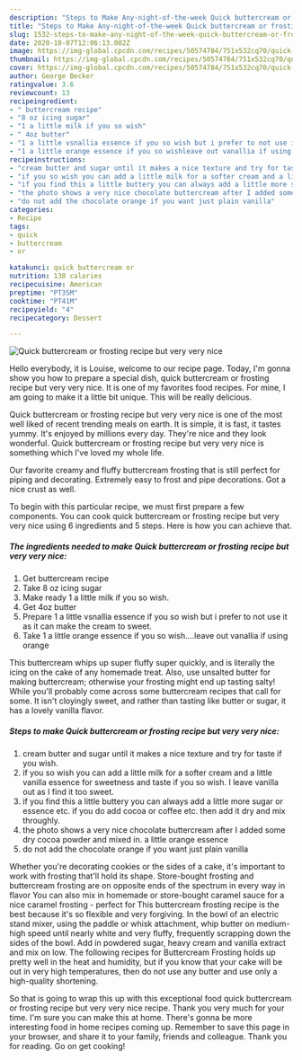 ```yaml
---
description: "Steps to Make Any-night-of-the-week Quick buttercream or frosting  recipe but very very nice"
title: "Steps to Make Any-night-of-the-week Quick buttercream or frosting  recipe but very very nice"
slug: 1532-steps-to-make-any-night-of-the-week-quick-buttercream-or-frosting-recipe-but-very-very-nice
date: 2020-10-07T12:06:13.002Z
image: https://img-global.cpcdn.com/recipes/50574784/751x532cq70/quick-buttercream-or-frosting-recipe-but-very-very-nice-recipe-main-photo.jpg
thumbnail: https://img-global.cpcdn.com/recipes/50574784/751x532cq70/quick-buttercream-or-frosting-recipe-but-very-very-nice-recipe-main-photo.jpg
cover: https://img-global.cpcdn.com/recipes/50574784/751x532cq70/quick-buttercream-or-frosting-recipe-but-very-very-nice-recipe-main-photo.jpg
author: George Becker
ratingvalue: 3.6
reviewcount: 13
recipeingredient:
- " buttercream recipe"
- "8 oz icing sugar"
- "1 a little milk if you so wish"
- " 4oz butter"
- "1 a little vsnallia essence if you so wish but i prefer to not use it as it can make the cream to sweet"
- "1 a little orange essence if you so wishleave out vanallia if using orange"
recipeinstructions:
- "cream butter and sugar until it makes a nice texture and try for taste if you wish."
- "if you so wish you can add a little milk for a softer cream and a little vanilla essence for sweetness and taste if you so wish. I leave vanilla out as I find it too sweet."
- "if you find this a little buttery you can always add a little more sugar or essence etc. if you do add cocoa or coffee etc. then add it dry and mix throughly."
- "the photo shows a very nice chocolate buttercream after I added some dry cocoa powder and mixed in. a little orange essence"
- "do not add the chocolate orange if you want just plain vanilla"
categories:
- Recipe
tags:
- quick
- buttercream
- or

katakunci: quick buttercream or 
nutrition: 138 calories
recipecuisine: American
preptime: "PT35M"
cooktime: "PT41M"
recipeyield: "4"
recipecategory: Dessert

---
```



![Quick buttercream or frosting  recipe but very very nice](https://img-global.cpcdn.com/recipes/50574784/751x532cq70/quick-buttercream-or-frosting-recipe-but-very-very-nice-recipe-main-photo.jpg)

Hello everybody, it is Louise, welcome to our recipe page. Today, I'm gonna show you how to prepare a special dish, quick buttercream or frosting  recipe but very very nice. It is one of my favorites food recipes. For mine, I am going to make it a little bit unique. This will be really delicious.

Quick buttercream or frosting  recipe but very very nice is one of the most well liked of recent trending meals on earth. It is simple, it is fast, it tastes yummy. It's enjoyed by millions every day. They're nice and they look wonderful. Quick buttercream or frosting  recipe but very very nice is something which I've loved my whole life.

Our favorite creamy and fluffy buttercream frosting that is still perfect for piping and decorating. Extremely easy to frost and pipe decorations. Got a nice crust as well.


To begin with this particular recipe, we must first prepare a few components. You can cook quick buttercream or frosting  recipe but very very nice using 6 ingredients and 5 steps. Here is how you can achieve that.

<!--inarticleads1-->

##### The ingredients needed to make Quick buttercream or frosting  recipe but very very nice:

1. Get  buttercream recipe
1. Take 8 oz icing sugar
1. Make ready 1 a little milk if you so wish.
1. Get  4oz butter
1. Prepare 1 a little vsnallia essence if you so wish but i prefer to not use it as it can make the cream to sweet.
1. Take 1 a little orange essence if you so wish....leave out vanallia if using orange


This buttercream whips up super fluffy super quickly, and is literally the icing on the cake of any homemade treat. Also, use unsalted butter for making buttercream; otherwise your frosting might end up tasting salty! While you&#39;ll probably come across some buttercream recipes that call for some. It isn&#39;t cloyingly sweet, and rather than tasting like butter or sugar, it has a lovely vanilla flavor. 

<!--inarticleads2-->

##### Steps to make Quick buttercream or frosting  recipe but very very nice:

1. cream butter and sugar until it makes a nice texture and try for taste if you wish.
1. if you so wish you can add a little milk for a softer cream and a little vanilla essence for sweetness and taste if you so wish. I leave vanilla out as I find it too sweet.
1. if you find this a little buttery you can always add a little more sugar or essence etc. if you do add cocoa or coffee etc. then add it dry and mix throughly.
1. the photo shows a very nice chocolate buttercream after I added some dry cocoa powder and mixed in. a little orange essence
1. do not add the chocolate orange if you want just plain vanilla


Whether you&#39;re decorating cookies or the sides of a cake, it&#39;s important to work with frosting that&#39;ll hold its shape. Store-bought frosting and buttercream frosting are on opposite ends of the spectrum in every way in flavor You can also mix in homemade or store-bought caramel sauce for a nice caramel frosting - perfect for This buttercream frosting recipe is the best because it&#39;s so flexible and very forgiving. In the bowl of an electric stand mixer, using the paddle or whisk attachment, whip butter on medium-high speed until nearly white and very fluffy, frequently scrapping down the sides of the bowl. Add in powdered sugar, heavy cream and vanilla extract and mix on low. The following recipes for Buttercream Frosting holds up pretty well in the heat and humidity, but if you know that your cake will be out in very high temperatures, then do not use any butter and use only a high-quality shortening. 

So that is going to wrap this up with this exceptional food quick buttercream or frosting  recipe but very very nice recipe. Thank you very much for your time. I'm sure you can make this at home. There's gonna be more interesting food in home recipes coming up. Remember to save this page in your browser, and share it to your family, friends and colleague. Thank you for reading. Go on get cooking!
